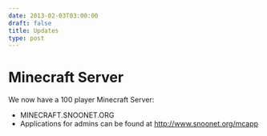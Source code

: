```yaml
--- 
date: 2013-02-03T03:00:00
draft: false
title: Updates
type: post
---
```


# Minecraft Server
We now have a 100 player Minecraft Server:

- MINECRAFT.SNOONET.ORG
- Applications for admins can be found at http://www.snoonet.org/mcapp
